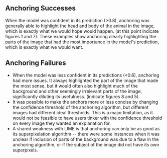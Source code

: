 

## Anchoring Successes

When the model was confident in its prediction (>0.8), anchoring was generally able to highlight the head and body of the animal in the image, which is exactly what we would hope would happen. (at this point indicate figures 1 and 7). These examples show anchoring clearly highlighting the parts of the image that had the most importance in the model's prediction, which is exactly what we would want. 

## Anchoring Failures

- When the model was less confident in its predictions (<0.6), anchoring had more issues. It always highlighted the part of the image that made the most sense, but it would often also highlight much of the background and other seemingly irrelevant parts of the image, significantly diluting its usefulness. (indicate figures 8 and 5). 
- It was possible to make the anchors more or less concise by changing the confidence threshold of the anchoring algorithm, but different images had different ideal thresholds. This is a major limitation, as it would not be feasible to have users tinker with the confidence threshold on every image they wanted an explanation for.
- A shared weakness with LIME is that anchoring can only be as good as its superpixelation algorithm -- there were some instances when it was unclear if inclusion of parts of the background was due to a flaw in the anchoring algorithm, or if the subject of the image did not have its own superpixels. 